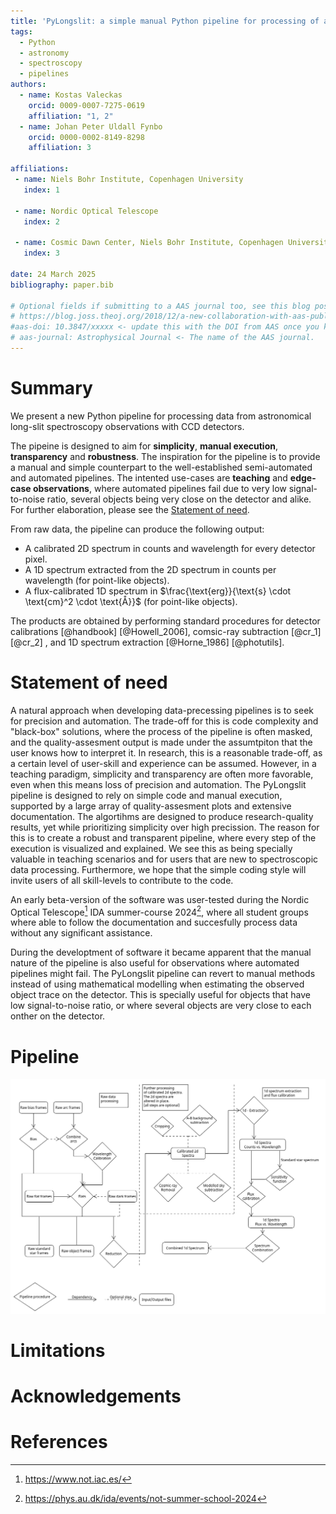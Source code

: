 ```yaml
---
title: 'PyLongslit: a simple manual Python pipeline for processing of astronomical long-slit spectra recorded with CCD detectors'
tags:
  - Python
  - astronomy
  - spectroscopy
  - pipelines
authors:
  - name: Kostas Valeckas
    orcid: 0009-0007-7275-0619
    affiliation: "1, 2"
  - name: Johan Peter Uldall Fynbo
    orcid: 0000-0002-8149-8298
    affiliation: 3

affiliations:
 - name: Niels Bohr Institute, Copenhagen University
   index: 1
  
 - name: Nordic Optical Telescope
   index: 2

 - name: Cosmic Dawn Center, Niels Bohr Institute, Copenhagen University
   index: 3

date: 24 March 2025
bibliography: paper.bib

# Optional fields if submitting to a AAS journal too, see this blog post:
# https://blog.joss.theoj.org/2018/12/a-new-collaboration-with-aas-publishing
#aas-doi: 10.3847/xxxxx <- update this with the DOI from AAS once you know it.
# aas-journal: Astrophysical Journal <- The name of the AAS journal.
---
```


# Summary

We present a new Python pipeline for processing data from astronomical 
long-slit spectroscopy observations with CCD detectors.

The pipeine is designed to aim for **simplicity**, **manual execution**, **transparency** and **robustness**. The inspiration for the pipeline is to provide a manual and simple counterpart to the 
well-established semi-automated and automated pipelines. The intented use-cases are **teaching** and **edge-case observations**, where 
automated pipelines fail due to very low signal-to-noise ratio, several objects being very close 
on the detector and alike. For further elaboration,
please see the [Statement of need](#statement-of-need). 

From raw data, the
pipeline can produce the following output:

- A calibrated 2D spectrum in counts and wavelength for every detector pixel.
- A 1D spectrum extracted from the 2D spectrum in counts per wavelength (for point-like objects).
- A flux-calibrated 1D spectrum in $\frac{\text{erg}}{\text{s} \cdot \text{cm}^2 \cdot \text{Å}}$ (for point-like objects).


The products are obtained by performing standard procedures for
detector calibrations [@handbook] [@Howell_2006], comsic-ray subtraction [@cr_1] [@cr_2]
, and 1D spectrum extraction [@Horne_1986] [@photutils].   

# Statement of need

A natural approach when developing data-precessing pipelines is to seek for precision and automation. The trade-off for this 
is code complexity and "black-box" solutions, where the process of the pipeline is often masked, and 
the quality-assesment output is made under the assumtpiton that the user knows how to interpret it. 
In research, this is a reasonable trade-off, as a certain level of user-skill and experience can be assumed. However, 
in a teaching paradigm, simplicity and transparency are often more favorable, even when this means loss of 
precision and automation. The PyLongslit pipeline is designed to rely on simple code and manual execution,
supported by a large array of quality-assesment plots and extensive documentation. The algortihms are designed to produce research-quality results, yet while prioritizing simplicity over high precission. The reason for this is 
to create a robust and transparent pipeline, where every step of the execution is visualized and explained. We see this as being specially valuable in teaching scenarios and for users that 
are new to spectroscopic data processing. Furthermore, we hope that 
the simple coding style will invite users of all skill-levels to contribute to the code.

An early beta-version of the software was user-tested during the Nordic Optical Telescope[^1] IDA summer-course 
2024[^2], where all student groups where able to follow the documentation and succesfully process data 
without any significant assistance. 

During the developtment of software it became apparent that the manual nature of the pipeline is 
also useful for observations where automated pipelines might fail. The PyLongslit pipeline can revert to manual methods instead of using mathematical modelling when estimating the observed object trace on the 
detector. This is specially useful for objects
that have low signal-to-noise ratio, or where several objects are very close to each onther on the detector.   


[^1]:  https://www.not.iac.es/
[^2]: https://phys.au.dk/ida/events/not-summer-school-2024



# Pipeline

![Caption for example figure.\label{fig:example}](pipeline.png)

# Limitations


# Acknowledgements


# References
